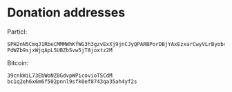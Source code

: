 # Donation addresses

Particl:
```
SPH2nN5CmqJ1RbeCMMMWhKfWG3h3gzvExXj9jnCJyQPARBPorDBjYAxEzxarCwyVLrByobsz7zMFbVzLfK9QmXzs8XbQgXFxXzV4jb
PdWZb9sjxWjqApL5UBZbSvw5jTAjoxtz2M
```

Bitcoin:
```
39cnkWiL73EbWoNZ8GdvpWPicovioT5CdM
bc1q2eh6x6m6f502pnnl9sfk0ef8743qa35ah4yf2s
```
